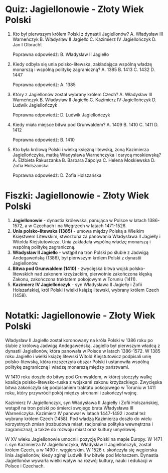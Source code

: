  # Quiz: Jagiellonowie - Złoty Wiek Polski
1. Kto był pierwszym królem Polski z dynastii Jagiellonów?
   A. Władysław III Warneńczyk
   B. Władysław II Jagiełło
   C. Kazimierz IV Jagiellończyk
   D. Jan I Olbracht

   Poprawna odpowiedź: B. Władysław II Jagiełło

2. Kiedy odbyła się unia polsko-litewska, zakładająca wspólną władzę monarszą i wspólną politykę zagraniczną?
   A. 1385
   B. 1413
   C. 1432
   D. 1447

   Poprawna odpowiedź: A. 1385

3. Który z Jagiellonów został wybrany królem Czech?
   A. Władysław III Warneńczyk
   B. Władysław II Jagiełło
   C. Kazimierz IV Jagiellończyk
   D. Ludwik Jagiellończyk

   Poprawna odpowiedź: D. Ludwik Jagiellończyk

4. Kiedy miała miejsce bitwa pod Grunwaldem?
   A. 1409
   B. 1410
   C. 1411
   D. 1412

   Poprawna odpowiedź: B. 1410

5. Kto była królową Polski i wielką księżną litewską, żoną Kazimierza Jagiellończyka, matką Władysława Warneńczyka i carycą moskiewską?
   A. Elżbieta Rakuszanka
   B. Barbara Zápolya
   C. Helena Moskiewska
   D. Zofia Holszańska

   Poprawna odpowiedź: D. Zofia Holszańska

# Fiszki: Jagiellonowie - Złoty Wiek Polski

1. **Jagiellonowie** - dynastia królewska, panująca w Polsce w latach 1386-1572, a w Czechach i na Węgrzech w latach 1471-1526.
2. **Unia polsko-litewska (1385)** - umowa między Polską a Wielkim Księstwem Litewskim, stworzona za panowania Władysława II Jagiełły i Witolda Kiejstutowicza. Unia zakładała wspólną władzę monarszą i wspólną politykę zagraniczną.
3. **Władysław II Jagiełło** - wstąpił na tron Polski po ślubie z Jadwigą Andegaweńską (1386), był pierwszym królem Polski z dynastii Jagiellonów.
4. **Bitwa pod Grunwaldem (1410)** - zwycięska bitwa wojsk polsko-litewskich nad zakonem krzyżackim, pierwotnie zakończona klęską Zakonu, zakończona traktatem pokojowym w Toruniu (1411).
5. **Kazimierz IV Jagiellończyk** - syn Władysława II Jagiełły i Zofii Holszańskiej, król Polski i wielki książę litewski, wybrany królem Czech (1458).

# Notatki: Jagiellonowie - Złoty Wiek Polski

Władysław II Jagiełło został koronowany na króla Polski w 1386 roku po ślubie z królową Jadwigą Andegaweńską. Jagiello był pierwszym władcą z dynastii Jagiellonów, która panowała w Polsce w latach 1386-1572. W 1385 roku Jagiełło i wielki książę litewski Witold Kiejstutowicz podpisali unię polsko-litewską, która rozszerzyła obszar Polski i ustanowiła wspólną politykę zagraniczną i władzę monarszą między państwami.

W 1410 roku doszło do bitwy pod Grunwaldem, w której stoczyły walkę koalicja polsko-litewsko-ruska z wojskami zakonu krzyżackiego. Zwycięska bitwa zakończyła się podpisaniem traktatu pokojowego w Toruniu w 1411 roku, który przywrócił pokój między stronami i zakończył wojnę.

Kazimierz IV Jagiellończyk, syn Władysława II Jagiełły i Zofii Holszańskiej, wstąpił na tron polski po śmierci swojego brata Władysława III Warneńczyka. Kazimierz IV panował w latach 1447-1492 i został też wybrany królem Czech (1458). Pod władzą Kazimierza doszło do wielu korzystnych zmian (rozbudowa miast, racjonalna polityka wewnętrzna i zagraniczna), a także do rozwoju miast oraz kultury umysłowej.

W XV wieku Jagiellonowie umocnili pozycję Polski na mapie Europy. W 1471 r. syn Kazimierza IV Jagiellończyka, Władysław II Jagiellończyk, został królem Czech, a w 1490 r. węgierskim. W 1526 r. skończyła się węgierska linia Jagiellonów, kiedy zginął Ludwik II w bitwie pod Mohaczem. Dynastia Jagiellonów wywarła wielki wpływ na rozwój kultury, nauki i edukacji w Polsce i Czechach.
